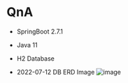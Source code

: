 # QnA

- SpringBoot 2.7.1
- Java 11
- H2 Database

- 2022-07-12 DB ERD Image
  ![image](https://user-images.githubusercontent.com/53131108/178420686-b18b2e8b-14eb-4372-b668-2fc92e6d984d.png)

